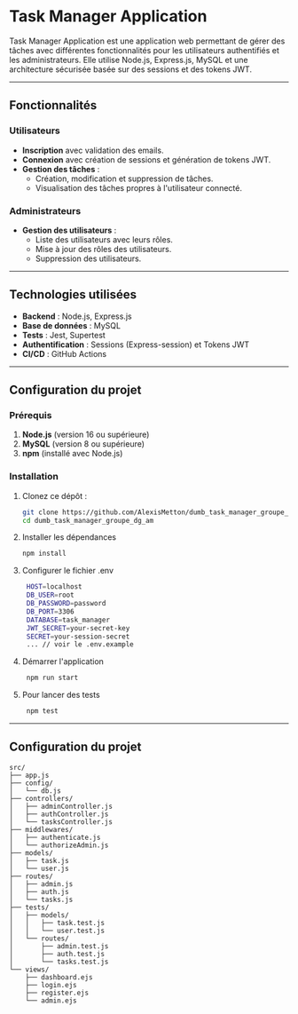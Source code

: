 # **Task Manager Application**

Task Manager Application est une application web permettant de gérer des tâches avec différentes fonctionnalités pour les utilisateurs authentifiés et les administrateurs. Elle utilise Node.js, Express.js, MySQL et une architecture sécurisée basée sur des sessions et des tokens JWT.

---

## **Fonctionnalités**

### Utilisateurs

- **Inscription** avec validation des emails.
- **Connexion** avec création de sessions et génération de tokens JWT.
- **Gestion des tâches** :
  - Création, modification et suppression de tâches.
  - Visualisation des tâches propres à l'utilisateur connecté.

### Administrateurs

- **Gestion des utilisateurs** :
  - Liste des utilisateurs avec leurs rôles.
  - Mise à jour des rôles des utilisateurs.
  - Suppression des utilisateurs.

---

## **Technologies utilisées**

- **Backend** : Node.js, Express.js
- **Base de données** : MySQL
- **Tests** : Jest, Supertest
- **Authentification** : Sessions (Express-session) et Tokens JWT
- **CI/CD** : GitHub Actions

---

## **Configuration du projet**

### Prérequis

1. **Node.js** (version 16 ou supérieure)
2. **MySQL** (version 8 ou supérieure)
3. **npm** (installé avec Node.js)

### Installation

1. Clonez ce dépôt :
   ```bash
   git clone https://github.com/AlexisMetton/dumb_task_manager_groupe_dg_am.git
   cd dumb_task_manager_groupe_dg_am
   ```
2. Installer les dépendances
   ```bash
   npm install
   ```
3. Configurer le fichier .env
   ```bash
    HOST=localhost
    DB_USER=root
    DB_PASSWORD=password
    DB_PORT=3306
    DATABASE=task_manager
    JWT_SECRET=your-secret-key
    SECRET=your-session-secret
    ... // voir le .env.example
   ```
4. Démarrer l'application
   ```bash
    npm run start
   ```
5. Pour lancer des tests
   ```bash
    npm test
   ```

---

## **Configuration du projet**
```
src/
├── app.js
├── config/
│   └── db.js
├── controllers/
│   ├── adminController.js
│   ├── authController.js
│   └── tasksController.js
├── middlewares/
│   ├── authenticate.js
│   └── authorizeAdmin.js
├── models/
│   ├── task.js
│   └── user.js
├── routes/
│   ├── admin.js
│   ├── auth.js
│   └── tasks.js
├── tests/
│   ├── models/
│   │   ├── task.test.js
│   │   └── user.test.js
│   └── routes/
│       ├── admin.test.js
│       ├── auth.test.js
│       └── tasks.test.js
└── views/
    ├── dashboard.ejs
    ├── login.ejs
    ├── register.ejs
    └── admin.ejs

```
